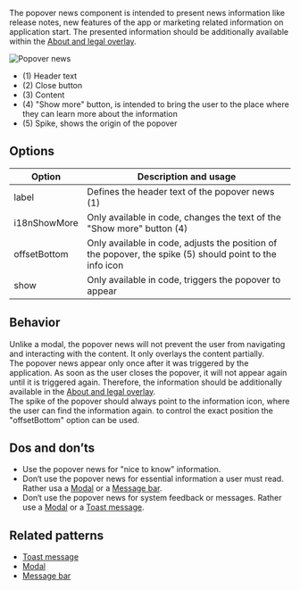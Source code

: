 The popover news component is intended to present news information like release notes, new features of the app or marketing related information on application start. The presented information should be additionally available within the [About and legal overlay](./about-and-legal.md).

![Popover news](https://www.figma.com/file/wEptRgAezDU1z80Cn3eZ0o/iX-Pattern-Illustrations?type=design&node-id=1013-70517&mode=design&t=Ntzn8IlSOlPey8s5-11)

- (1) Header text
- (2) Close button
- (3) Content
- (4) "Show more" button, is intended to bring the user to the place where they can learn more about the information
- (5) Spike, shows the origin of the popover

## Options

| Option                    | Description and usage                                                                                        |
| -------------------------- | ------------------------------------------------------------------------------------------------------------ |
| label | Defines the header text of the popover news (1)|
| i18nShowMore | Only available in code, changes the text of the "Show more" button (4) |
| offsetBottom | Only available in code, adjusts the position of the popover, the spike (5) should point to the info icon |
| show | Only available in code, triggers the popover to appear |

## Behavior
Unlike a modal, the popover news will not prevent the user from navigating and interacting with the content. It only overlays the content partially.  
The popover news appear only once after it was triggered by the application. As soon as the user closes the popover, it will not appear again until it is triggered again. Therefore, the information should be additionally available in the [About and legal overlay](./about-and-legal.md).  
The spike of the popover should always point to the information icon, where the user can find the information again. to control the exact position the "offsetBottom" option can be used.

## Dos and don’ts
- Use the popover news for "nice to know" information.  
- Don‘t use the popover news for essential information a user must read. Rather usa a [Modal](../modal.md) or a [Message bar](../messagebar.md).  
- Don‘t use the popover news for system feedback or messages. Rather use a [Modal](../modal.md) or a [Toast message](../toast.md).

## Related patterns
- [Toast message](../toast.md)
- [Modal](../modal.md)
- [Message bar](../messagebar.md)

